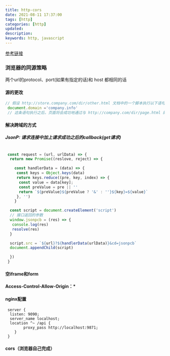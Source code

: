 ```yaml
---
title: http-cors
date: 2021-08-11 17:37:00
tags: [http]
categories: [http]
updated:
description:
keywords: http, javascript
---
```


[参考链接](https://segmentfault.com/a/1190000015597029)

### 浏览器的同源策略

两个url的protocol、port(如果有指定的话)和 host 都相同的话

#### 源的更改

```javascript
// 假设 http://store.company.com/dir/other.html 文档中的一个脚本执行以下语句
 document.domain ='company.info'
 // 这条语句执行之后，页面将会成功地通过与 http://company.com/dir/page.html 的同源检测
```

#### 解决跨域的方式

##### JsonP: 请求连接中加上请求成功之后的callback(get请求)

```javascript

 const request = (url, urlData) => {
  return new Promise((reslove, reject) => {

    const handlerData = (data) => {
     const keys = Object.keys(data)
     return keys.reduce((pre, key, index) => {
      const value = data[key];
      const preValue = pre || ''
      return `${preValue}${preValue ? '&' : ''}${key}=${value}`
     }, '')
    }

  const script = document.createElement('script')
  // 接口返回的参数
  window.jsonpcb = (res) => {
   console.log(res)
   resolve(res)
  }

  script.src = `${url}?${handlerData(urlData)}&cd=jsonpcb`
  document.appendChild(script)

  })
 }
```

#### 空iframe和form

#### Access-Control-Allow-Origin：*

#### nginx配置

```nginx
 server {
  listen: 9090;
  server_name localhost;
  location ^~ /api {
        proxy_pass http://localhost:9871;
    }  
 }
```

#### cors（浏览器自己完成）

